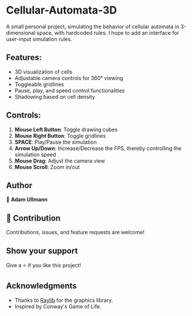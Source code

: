 # Cellular-Automata-3D
A small personal project, simulating the behavior of cellular automata in 3-dimensional space, with hardcoded rules. I hope to add an interface for user-input simulation rules.

## Features:
- 3D visualization of cells
- Adjustable camera controls for 360° viewing
- Toggleable gridlines
- Pause, play, and speed control functionalities
- Shadowing based on cell density

## Controls:

1. **Mouse Left Button**: Toggle drawing cubes
2. **Mouse Right Button**: Toggle gridlines
3. **SPACE**: Play/Pause the simulation
4. **Arrow Up/Down**: Increase/Decrease the FPS, thereby controlling the simulation speed
5. **Mouse Drag**: Adjust the camera view
6. **Mouse Scroll**: Zoom in/out

## Author
👤 **Adam Ullmann**

## 🤝 Contribution
Contributions, issues, and feature requests are welcome!

## Show your support
Give a ⭐️ if you like this project!

## Acknowledgments
- Thanks to [Raylib](https://www.raylib.com/) for the graphics library.
- Inspired by Conway's Game of Life.

